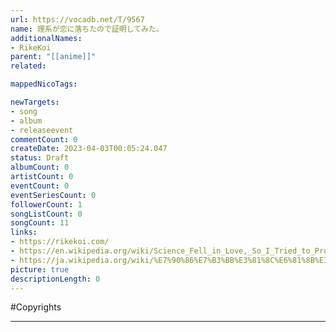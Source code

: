 ```yaml
---
url: https://vocadb.net/T/9567
name: 理系が恋に落ちたので証明してみた。
additionalNames: 
- RikeKoi
parent: "[[anime]]"
related:

mappedNicoTags:

newTargets:
- song
- album
- releaseevent
commentCount: 0
createDate: 2023-04-03T00:05:24.047
status: Draft
albumCount: 0
artistCount: 0
eventCount: 0
eventSeriesCount: 0
followerCount: 1
songListCount: 0
songCount: 11
links: 
- https://rikekoi.com/
- https://en.wikipedia.org/wiki/Science_Fell_in_Love,_So_I_Tried_to_Prove_It
- https://ja.wikipedia.org/wiki/%E7%90%86%E7%B3%BB%E3%81%8C%E6%81%8B%E3%81%AB%E8%90%BD%E3%81%A1%E3%81%9F%E3%81%AE%E3%81%A7%E8%A8%BC%E6%98%8E%E3%81%97%E3%81%A6%E3%81%BF%E3%81%9F%E3%80%82
picture: true
descriptionLength: 0
---
```


#Copyrights



---

